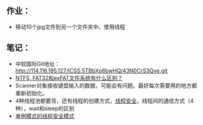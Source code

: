 ## 作业：

- 移动10个jpg文件到另一个文件夹中、使用线程

## 笔记：

- 中软国际Git地址：http://114.116.195.127/ICSS.5TBbXp6bwHQ/43N0CrS3Qye.git
- [NTFS, FAT32和exFAT文件系统有什么区别？](https://zhuanlan.zhihu.com/p/32364955)
- Scanner对象接收键盘输入的数据，可能会有问题。最好每次需要用的地方都重新初始化。
- 4种线程池都要背，还有线程的创建方式，[线程安全](https://blog.csdn.net/csdnnews/article/details/82321777)，线程间的通信方式（4种），wait和sleep的区别
- [单例模式的线程安全模式](https://www.cnblogs.com/xudong-bupt/p/3433643.html)

